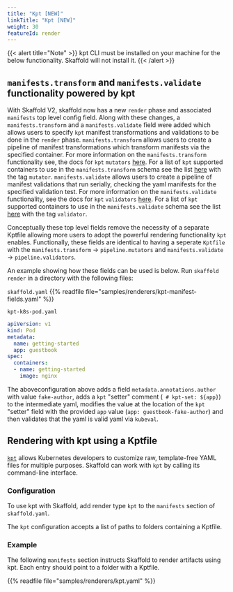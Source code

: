 ```yaml
---
title: "Kpt [NEW]"
linkTitle: "Kpt [NEW]"
weight: 30
featureId: render
---
```


{{< alert title="Note" >}}
kpt CLI must be installed on your machine for the below functionality. Skaffold will not
install it.
{{< /alert >}}

## `manifests.transform` and `manifests.validate` functionality powered by kpt
With Skaffold V2, skaffold now has a new `render` phase and associated `manifests` top level config field.   Along with these changes,  a `manifests.transform` and a `manifests.validate` field were added which allows users to specify `kpt` manifest transformations and validations to be done in the `render` phase.  `manifests.transform` allows users to create a pipeline of manifest transformations which transform manifests via the specified container.  For more information on the `manifests.transform` functionality see, the docs for `kpt` `mutators` [here](https://kpt.dev/book/04-using-functions/01-declarative-function-execution).  For a list of `kpt` supported containers to use in the `manifests.transform` schema see the list [here](https://catalog.kpt.dev/) with the tag `mutator`.  `manifests.validate` allows users to create a pipeline of manifest validations that run serially, checking the yaml manifests for the specified validation test.  For more information on the `manifests.validate` functionality, see the docs for `kpt` `validators` [here](https://kpt.dev/book/04-using-functions/01-declarative-function-execution).  For a list of `kpt` supported containers to use in the `manifests.validate` schema see the list [here](https://catalog.kpt.dev/) with the tag `validator`.

Conceptually these top level fields remove the necessity of a separate Kptfile allowing more users to adopt the powerful rendering functionality `kpt` enables.  Functionally, these fields are identical to having a seperate `Kptfile` with the `manifests.transform` -> `pipeline.mutators` and `manifests.validate` -> `pipeline.validators`.

An example showing how these fields can be used is below.  Run `skaffold render` in a directory with the following files:

`skaffold.yaml`
{{% readfile file="samples/renderers/kpt-manifest-fields.yaml" %}}


`kpt-k8s-pod.yaml`
```yaml
apiVersion: v1
kind: Pod
metadata:
  name: getting-started
  app: guestbook
spec:
  containers:
  - name: getting-started
    image: nginx
```

The aboveconfiguration above adds a field `metadata.annotations.author` with value `fake-author`, adds a `kpt` "setter" comment (` # kpt-set: ${app}`) to the intermediate yaml, modifies the value at the location of the `kpt` "setter" field with the provided `app` value (`app: guestbook-fake-author`) and then validates that the yaml is valid yaml via `kubeval`.


## Rendering with kpt using a Kptfile

[`kpt`](https://kpt.dev/) allows Kubernetes
developers to customize raw, template-free YAML files for multiple purposes.
Skaffold can work with `kpt` by calling its command-line interface.


### Configuration

To use kpt with Skaffold, add render type `kpt` to the `manifests`
section of `skaffold.yaml`.

The `kpt` configuration accepts a list of paths to folders containing a Kptfile.

### Example

The following `manifests` section instructs Skaffold to render
artifacts using kpt.  Each entry should point to a folder with a Kptfile.

{{% readfile file="samples/renderers/kpt.yaml" %}}

